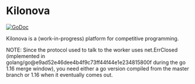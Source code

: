 # Kilonova

[![GoDoc](https://godoc.org/github.com/KiloProjects/Kilonova?status.svg)](https://godoc.org/github.com/KiloProjects/Kilonova)

Kilonova is a (work-in-progress) platform for competitive programming.

NOTE: Since the protocol used to talk to the worker uses net.ErrClosed (implemented in golang/go@e9ad52e46dee4b4f9c73ff44f44e1e234815800f during the go 1.16 merge window), you need either a go version compiled from the master branch or 1.16 when it eventually comes out.
